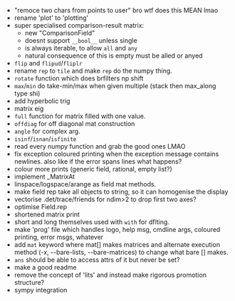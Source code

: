 - "remoce two chars from points to user" bro wtf does this MEAN lmao
- rename 'plot' to 'plotting'
- super specialised comparison-result matrix:
    - new "ComparisonField"
    - doesnt support `__bool__` unless single
    - is always iterable, to allow `all` and `any`
    - natural consequence of this is empty must be alled or anyed
- `flip` and `flipud`/`fliplr`
- rename `rep` to `tile` and make `rep` do the numpy thing.
- `rotate` function which does brfilters np shift
- `max`/`min` do take-min/max when given multiple (stack then max_along type shi)
- add hyperbolic trig
- matrix eig
- `full` function for matrix filled with one value.
- `offdiag` for off diagonal mat construction
- `angle` for complex arg.
- `isinf`/`isnan`/`isfinite`
- read every numpy function and grab the good ones LMAO
- fix exception coloured printing when the exception message contains newlines.
    also like if the error spans lines what happens?
- colour more prints (generic field, rational, empty list?)
- implement _MatrixAt
- linspace/logspace/arange as field mat methods.
- make field rep take all objects to string, so it can homogenise the display
- vectorise .det/trace/friends for ndim>2 to drop first two axes?
- optimise Field.rep
- shortened matrix print
- short and long themselves used with `with` for dflting.
- make 'prog' file which handles logo, help msg, cmdline args, coloured printing,
    error msgs, whatever
- add `mat` keyword where mat[] makes matrices and alternate execution method
    (-x, --bare-lists, --bare-matrices) to change what bare [] makes.
- `ans` should be able to access attrs of it but never be set?
- make a good readme
- remove the concept of 'lits' and instead make rigorous promotion structure?
- sympy integration
